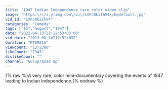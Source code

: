 ```yaml
---
title: "1947 Indian Independence rare color video clip"
image: "https:\/\/i.ytimg.com\/vi\/LXFc0biIhV4\/hqdefault.jpg"
vid_id: "LXFc0biIhV4"
categories: "Comedy"
tags: ["15","august","1947"]
date: "2022-04-13T22:12:53+03:00"
vid_date: "2013-08-14T17:52:09Z"
duration: "PT6M21S"
viewcount: "1372380"
likeCount: "7945"
dislikeCount: ""
channel: "Guruprasad Gp"
---
```

{% raw %}A very rare, color mini-documentary covering the events of 1947 leading to Indian Independence.{% endraw %}
